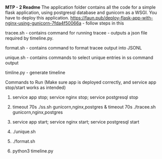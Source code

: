 **MTP - 2 Readme**
The application folder contains all the code for a simple flask application, using postgresql database and gunicorn as a WSGI. You have to deploy this application.
https://faun.pub/deploy-flask-app-with-nginx-using-gunicorn-7fda4f50066a - follow steps in this

tracee.sh - contains command for running tracee - outputs a json file required by timeline.py.

format.sh - contains command to format tracee output into JSONL

unique.sh - contains commands to select unique entries in ss command output

timline.py - generate timeline

Commands to Run (Make sure app is deployed correctly, and service app stop/start works as intended)

1. service app stop; service nginx stop; service postgresql stop

2. timeout 70s ./ss.sh gunicorn,nginx,postgres & timeout 70s ./tracee.sh gunicorn,nginx,postgres

3. service app start; service nginx start; service postgresql start

4. ./unique.sh

5. ./format.sh

6. python3 timeline.py
